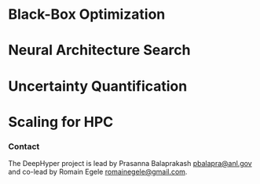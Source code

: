 
# Black-Box Optimization

# Neural Architecture Search

# Uncertainty Quantification

# Scaling for HPC

### Contact

The DeepHyper project is lead by Prasanna Balaprakash <pbalapra@anl.gov> and co-lead by Romain Egele <romainegele@gmail.com>.
